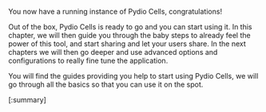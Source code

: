 
You now have a running instance of Pydio Cells, congratulations!

Out of the box, Pydio Cells is ready to go and you can start using it. In this chapter, we will then guide you through the baby steps to already feel the power of this tool, and start sharing and let your users share. In the next chapters we will then go deeper and use advanced options and configurations to really fine tune the application. 

You will find the guides providing you help to start using Pydio Cells, we will go through all the basics so that you can use it on the spot.

[:summary]
